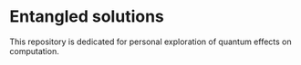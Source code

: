 # Entangled solutions
This repository is dedicated for personal exploration of quantum effects on computation.
